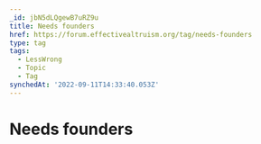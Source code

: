 ```yaml
---
_id: jbN5dLQgewB7uRZ9u
title: Needs founders
href: https://forum.effectivealtruism.org/tag/needs-founders
type: tag
tags:
  - LessWrong
  - Topic
  - Tag
synchedAt: '2022-09-11T14:33:40.053Z'
---
```

# Needs founders

